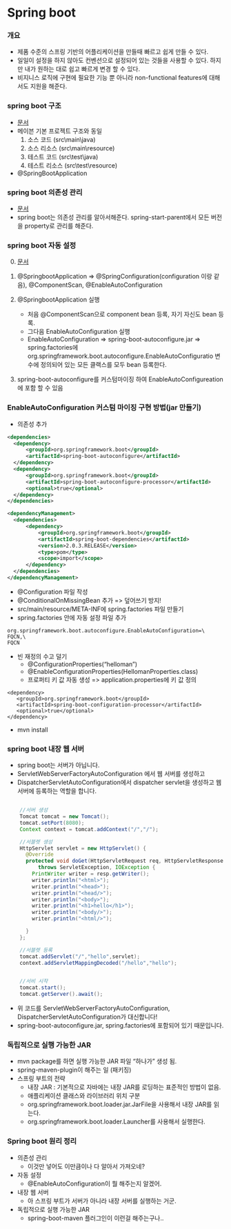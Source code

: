 # Spring boot

### 개요
 - 제품 수준의 스프링 기반의 어플리케이션을 만들때 빠르고 쉽게 만들 수 있다.
 - 일일이 설정을 하지 않아도 컨벤션으로 설정되어 있는 것들을 사용할 수 있다. 하지만 내가 원하는 대로 쉽고 빠르게 변경 할 수 있다.
 - 비지니스 로직에 구현에 필요한 기능 뿐 아니라 non-functional features에 대해서도 지원을 해준다.
 

### spring boot 구조
 - [문서](https://docs.spring.io/spring-boot/docs/current/reference/htmlsingle/#using-boot-structuring-your-code)
 - 메이븐 기본 프로젝트 구조와 동일
 	1. 소스 코드 (src\main\java)
 	2. 소스 리소스 (src\main\resource)
 	3. 테스트 코드 (src\test\java)
	4. 테스트 리소스 (src\test\resource)
 - @SpringBootApplication
 
 

### spring boot  의존성 관리

- [문서](https://docs.spring.io/spring-boot/docs/current/reference/htmlsingle/#using-boot-dependency-management)
- spring boot는 의존성 관리를 알아서해준다. spring-start-parent에서 모든 버전을 property로 관리를 해준다.

### spring boot 자동 설정

0. [문서](https://docs.spring.io/spring-boot/docs/current/reference/htmlsingle/#boot-features-developing-auto-configuration)
1. @SpringbootApplication => @SpringConfiguration(configuration 이랑 같음), @ComponentScan, @EnableAutoConfiguration
2. @SpringbootApplication 실행
	- 처음 @ComponentScan으로 component bean 등록, 자기 자신도 bean 등록.
	- 그다음 EnableAutoConfiguration 실행
	- EnableAutoConfiguration => spring-boot-autoconfigure.jar => spring.factories에 org.springframework.boot.autoconfigure.EnableAutoConfiguratio 변수에 정의되어 있는  모든 클랙스를 모두 bean 등록한다.
	
3. spring-boot-autoconfigure를 커스텀마이징 하여 EnableAutoConfigureation에 포함 할 수 있음
	
### EnableAutoConfiguration 커스텀 마이징 구현 방법(jar 만들기)
- 의존성 추가
	
```XML
<dependencies>
  <dependency>
      <groupId>org.springframework.boot</groupId>
      <artifactId>spring-boot-autoconfigure</artifactId>
  </dependency>
  <dependency>
      <groupId>org.springframework.boot</groupId>
      <artifactId>spring-boot-autoconfigure-processor</artifactId>
      <optional>true</optional>
  </dependency>
</dependencies>

<dependencyManagement>
  <dependencies>
      <dependency>
          <groupId>org.springframework.boot</groupId>
          <artifactId>spring-boot-dependencies</artifactId>
          <version>2.0.3.RELEASE</version>
          <type>pom</type>
          <scope>import</scope>
      </dependency>
  </dependencies>
</dependencyManagement>
```

- @Configuration 파일 작성
- @ConditionalOnMissingBean 추가 => 덮어쓰기 방지!
- src/main/resource/META-INF에 spring.factories 파일 만들기
- spring.factories 안에 자동 설정 파일 추가


```
org.springframework.boot.autoconfigure.EnableAutoConfiguration=\
FQCN,\
FQCN
```

- 빈 재정의 수고 덜기
	- @ConfigurationProperties(“helloman”)
	- @EnableConfigurationProperties(HellomanProperties.class)
	- 프로퍼티 키 값 자동 생성 => application.properties에 키 값 정의

```
<dependency>
   <groupId>org.springframework.boot</groupId>
   <artifactId>spring-boot-configuration-processor</artifactId>
   <optional>true</optional>
</dependency>

```

- mvn install


### spring boot 내장 웹 서버

- spring boot는 서버가 아닙니다.
- ServletWebServerFactoryAutoConfiguration 에서 웹 서버를 생성하고
- DispatcherServletAutoConfiguration에서 dispatcher servlet을 생성하고 웹 서버에 등록하는 역할을 합니다.

```java

	//서버 생성
	Tomcat tomcat = new Tomcat();
    tomcat.setPort(8080);
    Context context = tomcat.addContext("/","/");

	//서블렛 생성
    HttpServlet servlet = new HttpServlet() {
      @Override
      protected void doGet(HttpServletRequest req, HttpServletResponse resp)
          throws ServletException, IOException {
        PrintWriter writer = resp.getWriter();
        writer.println("<html>");
        writer.println("<head>");
        writer.println("<head/>");
        writer.println("<body>");
        writer.println("<h1>hello</h1>");
        writer.println("<body/>");
        writer.println("<html/>");

      }
    };

	//서블렛 등록
    tomcat.addServlet("/","hello",servlet);
    context.addServletMappingDecoded("/hello","hello");


	//서비 시작
    tomcat.start();
    tomcat.getServer().await();
```

- 위 코드를 ServletWebServerFactoryAutoConfiguration, DispatcherServletAutoConfiguration가 대신합니다!
- spring-boot-autoconfigure.jar, spring.factories에 포함되어 있기 때문입니다.

### 독립적으로 실행 가능한 JAR

- mvn package를 하면 실행 가능한 JAR 파일 “하나가” 생성 됨.
- spring-maven-plugin이 해주는 일 (패키징)
- 스프링 부트의 전략
	- 내장 JAR : 기본적으로 자바에는 내장 JAR를 로딩하는 표준적인 방법이 없음.
	- 애플리케이션 클래스와 라이브러리 위치 구분
	- org.springframework.boot.loader.jar.JarFile을 사용해서 내장 JAR를 읽는다.
	- org.springframework.boot.loader.Launcher를 사용해서 실행한다.


### Spring boot 원리 정리

- 의존성 관리
	- 이것만 넣어도 이만큼이나 다 알아서 가져오네?
- 자동 설정
	- @EnableAutoConfiguration이 뭘 해주는지 알겠어.
- 내장 웹 서버
	- 아 스프링 부트가 서버가 아니라 내장 서버를 실행하는 거군.
- 독립적으로 실행 가능한 JAR
	- spring-boot-maven 플러그인이 이런걸 해주는구나..



